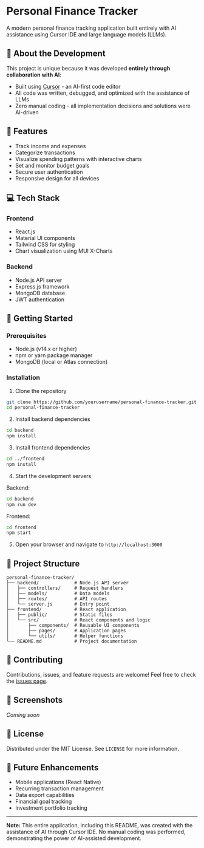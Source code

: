 # Personal Finance Tracker

A modern personal finance tracking application built entirely with AI assistance using Cursor IDE and large language models (LLMs).

## 🤖 About the Development

This project is unique because it was developed **entirely through collaboration with AI**:

- Built using [Cursor](https://cursor.sh/) - an AI-first code editor
- All code was written, debugged, and optimized with the assistance of LLMs
- Zero manual coding - all implementation decisions and solutions were AI-driven

## 🚀 Features

- Track income and expenses
- Categorize transactions
- Visualize spending patterns with interactive charts
- Set and monitor budget goals
- Secure user authentication
- Responsive design for all devices

## 💻 Tech Stack

### Frontend
- React.js
- Material UI components
- Tailwind CSS for styling
- Chart visualization using MUI X-Charts

### Backend
- Node.js API server
- Express.js framework
- MongoDB database
- JWT authentication

## 🏁 Getting Started

### Prerequisites
- Node.js (v14.x or higher)
- npm or yarn package manager
- MongoDB (local or Atlas connection)

### Installation

1. Clone the repository
```bash
git clone https://github.com/yourusername/personal-finance-tracker.git
cd personal-finance-tracker
```

2. Install backend dependencies
```bash
cd backend
npm install
```

3. Install frontend dependencies
```bash
cd ../frontend
npm install
```

4. Start the development servers

Backend:
```bash
cd backend
npm run dev
```

Frontend:
```bash
cd frontend
npm start
```

5. Open your browser and navigate to `http://localhost:3000`

## 📝 Project Structure

```
personal-finance-tracker/
├── backend/             # Node.js API server
│   ├── controllers/     # Request handlers
│   ├── models/          # Data models
│   ├── routes/          # API routes
│   └── server.js        # Entry point
├── frontend/            # React application
│   ├── public/          # Static files
│   └── src/             # React components and logic
│       ├── components/  # Reusable UI components
│       ├── pages/       # Application pages
│       └── utils/       # Helper functions
└── README.md            # Project documentation
```

## 🤝 Contributing

Contributions, issues, and feature requests are welcome! Feel free to check the [issues page](https://github.com/yourusername/personal-finance-tracker/issues).

## 📸 Screenshots

*Coming soon*

## 📜 License

Distributed under the MIT License. See `LICENSE` for more information.

## 🔮 Future Enhancements

- Mobile applications (React Native)
- Recurring transaction management
- Data export capabilities
- Financial goal tracking
- Investment portfolio tracking

---

**Note:** This entire application, including this README, was created with the assistance of AI through Cursor IDE. No manual coding was performed, demonstrating the power of AI-assisted development. 